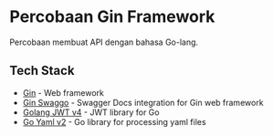 # Percobaan Gin Framework
Percobaan membuat API dengan bahasa Go-lang. 

## Tech Stack
- [Gin](https://github.com/gin-gonic/gin) - Web framework
- [Gin Swaggo](https://github.com/swaggo/gin-swagger) - Swagger Docs integration for Gin web framework
- [Golang JWT v4](https://github.com/golang-jwt/jwt/v4) - JWT library for Go
- [Go Yaml v2](https://github.com/go-yaml/yaml/tree/v2.4.0) - Go library for processing yaml files
